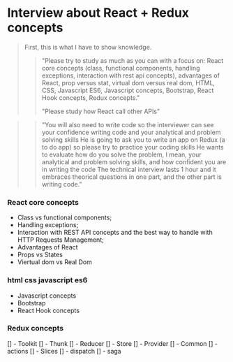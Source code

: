 # Interview about React + Redux concepts

> First, this is what I have to show knowledge.
> > "Please try to study as much as you can with a focus on: React core concepts 
(class, functional components, handling exceptions, interaction with rest api concepts), 
advantages of React, prop versus stat, virtual dom versus real dom, HTML, CSS, Javascript ES6,
 Javascript concepts, Bootstrap, React Hook concepts, Redux concepts."
> > 
> > "Please study how React call other APIs"

> > "You will also need to write code so the interviewer can see your confidence writing code and your analytical and problem solving skills
He is going to ask you to write an app on Redux (a to do app) so please try to practice your coding skills
He wants to evaluate how do you solve the problem, I mean, your analytical and problem solving skills, 
and how confident you are in writing the code 
The technical interview lasts 1 hour and it embraces theorical questions in one part, and the other part is writing code."


### React core concepts

- Class vs functional components;
- Handling exceptions;
- Interaction with REST API concepts and the best way to handle with HTTP Requests Management;
- Advantages of React
- Props vs States
- Viertual dom vs Real Dom

### html css javascript es6
- Javascript concepts
- Bootstrap
- React Hook concepts

### Redux concepts
[] - Toolkit
[] - Thunk
[] - Reducer
[] - Store
[] - Provider
[] - Common
[] - actions
[] - Slices
[] - dispatch
[] - saga

